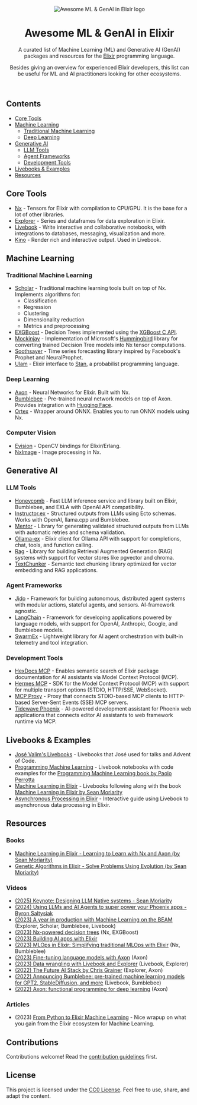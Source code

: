 <div align="center">
  
![Awesome ML & GenAI in Elixir logo](https://github.com/user-attachments/assets/19fc503d-1123-4785-b5b2-570b0377c4ba)

# Awesome ML & GenAI in Elixir

A curated list of Machine Learning (ML) and Generative AI (GenAI) packages and resources for the [Elixir](https://elixir-lang.org/) programming language.

Besides giving an overview for experienced Elixir developers, this list can be useful for ML and AI practitioners looking for other ecosystems.

</div>
<br />

## Contents

- [Core Tools](#core-tools)
- [Machine Learning](#machine-learning)
  - [Traditional Machine Learning](#traditional-machine-learning)
  - [Deep Learning](#deep-learning)
- [Generative AI](#generative-ai)
  - [LLM Tools](#llm-tools)
  - [Agent Frameworks](#agent-frameworks)
  - [Development Tools](#development-tools)
- [Livebooks & Examples](#livebooks--examples)
- [Resources](#resources)

## Core Tools

- [Nx](https://github.com/elixir-nx/nx) - Tensors for Elixir with compilation to CPU/GPU. It is the base for a lot of other libraries.
- [Explorer](https://github.com/elixir-explorer/explorer) - Series and dataframes for data exploration in Elixir.
- [Livebook](https://livebook.dev/) - Write interactive and collaborative notebooks, with integrations to databases, messaging, visualization and more.
- [Kino](https://github.com/livebook-dev/kino) - Render rich and interactive output. Used in Livebook.

## Machine Learning

### Traditional Machine Learning

- [Scholar](https://github.com/elixir-nx/scholar) - Traditional machine learning tools built on top of Nx. Implements algorithms for:
  - Classification
  - Regression
  - Clustering
  - Dimensionality reduction
  - Metrics and preprocessing
- [EXGBoost](https://github.com/acalejos/exgboost) - Decision Trees implemented using the [XGBoost C API](https://xgboost.readthedocs.io/en/latest/c.html).
- [Mockinjay](https://github.com/acalejos/mockingjay) - Implementation of Microsoft's [Hummingbird](https://github.com/microsoft/hummingbird) library for converting trained Decision Tree models into Nx tensor computations.
- [Soothsayer](https://github.com/georgeguimaraes/soothsayer) - Time series forecasting library inspired by Facebook's Prophet and NeuralProphet.
- [Ulam](https://github.com/tmbb/ulam_ex) - Elixir interface to [Stan](https://mc-stan.org/), a probabilist programming language.

### Deep Learning

- [Axon](https://github.com/elixir-nx/axon) - Neural Networks for Elixir. Built with Nx.
- [Bumblebee](https://github.com/elixir-nx/bumblebee) - Pre-trained neural network models on top of Axon. Provides integration with [Hugging Face](https://huggingface.co/).
- [Ortex](https://github.com/elixir-nx/ortex) - Wrapper around ONNX. Enables you to run ONNX models using Nx.

### Computer Vision

- [Evision](https://github.com/cocoa-xu/evision) - OpenCV bindings for Elixir/Erlang.
- [NxImage](https://github.com/elixir-nx/nx_image) - Image processing in Nx.

## Generative AI

### LLM Tools
- [Honeycomb](https://github.com/seanmor5/honeycomb) - Fast LLM inference service and library built on Elixir, Bumblebee, and EXLA with OpenAI API compatibility.
- [Instructor.ex](https://github.com/thmsmlr/instructor_ex) - Structured outputs from LLMs using Ecto schemas. Works with OpenAI, llama.cpp and Bumblebee.
- [Mentor](https://github.com/zoedsoupe/mentor) - Library for generating validated structured outputs from LLMs with automatic retries and schema validation.
- [Ollama-ex](https://github.com/lebrunel/ollama-ex) - Elixir client for Ollama API with support for completions, chat, tools, and function calling.
- [Rag](https://github.com/bitcrowd/rag) - Library for building Retrieval Augmented Generation (RAG) systems with support for vector stores like pgvector and chroma.
- [TextChunker](https://github.com/revelrylabs/text_chunker_ex) - Semantic text chunking library optimized for vector embedding and RAG applications.

### Agent Frameworks
- [Jido](https://github.com/agentjido/jido) - Framework for building autonomous, distributed agent systems with modular actions, stateful agents, and sensors. AI-framework agnostic.
- [LangChain](https://github.com/brainlid/langchain) - Framework for developing applications powered by language models, with support for OpenAI, Anthropic, Google, and Bumblebee models.
- [SwarmEx](https://github.com/nrrso/swarm_ex) - Lightweight library for AI agent orchestration with built-in telemetry and tool integration.

### Development Tools
- [HexDocs MCP](https://github.com/bradleygolden/hexdocs-mcp) - Enables semantic search of Elixir package documentation for AI assistants via Model Context Protocol (MCP).
- [Hermes MCP](https://github.com/cloudwalk/hermes-mcp) - SDK for the Model Context Protocol (MCP) with support for multiple transport options (STDIO, HTTP/SSE, WebSocket).
- [MCP Proxy](https://github.com/tidewave-ai/mcp_proxy_elixir) - Proxy that connects STDIO-based MCP clients to HTTP-based Server-Sent Events (SSE) MCP servers.
- [Tidewave Phoenix](https://github.com/tidewave-ai/tidewave_phoenix) - AI-powered development assistant for Phoenix web applications that connects editor AI assistants to web framework runtime via MCP.


## Livebooks & Examples

- [José Valim's Livebooks](https://github.com/josevalim/livebooks) - Livebooks that José used for talks and Advent of Code.
- [Programming Machine Learning](https://github.com/nickgnd/programming-machine-learning-livebooks) - Livebook notebooks with code examples for the [Programming Machine Learning book by Paolo Perrotta](https://pragprog.com/titles/pplearn/programming-machine-learning/)
- [Machine Learning in Elixir](https://github.com/charlieroth/machine-learning-in-elixir) - Livebooks following along with the book [Machine Learning in Elixir by Sean Moriarity](https://pragprog.com/titles/smelixir/machine-learning-in-elixir/)
- [Asynchronous Processing in Elixir](https://github.com/whatyouhide/guide_async_processing_in_elixir) - Interactive guide using Livebook to asynchronous data processing in Elixir.

## Resources

### Books

- [Machine Learning in Elixir - Learning to Learn with Nx and Axon (by Sean Moriarity)](https://pragprog.com/titles/smelixir/machine-learning-in-elixir/)
- [Genetic Algorithms in Elixir - Solve Problems Using Evolution (by Sean Moriarity)](https://pragprog.com/titles/smgaelixir/genetic-algorithms-in-elixir/)

### Videos

- [(2025) Keynote: Designing LLM Native systems - Sean Moriarity](https://www.youtube.com/watch?v=R9JRhIKQmqk)
- [(2024) Using LLMs and AI Agents to super power your Phoenix apps - Byron Saltysiak](https://www.youtube.com/watch?v=Hnpt2zv0rVw)
- [(2023) A year in production with Machine Learning on the BEAM](https://www.youtube.com/watch?v=HP86Svk4hzI) (Explorer, Scholar, Bumblebee, Livebook)
- [(2023) Nx-powered decision trees](https://www.youtube.com/watch?v=rbmviKT6HkU) (Nx, EXGBoost)
- [(2023) Building AI apps with Elixir](https://www.youtube.com/watch?v=TfZI5-oQSqI)
- [(2023) MLOps in Elixir: Simplifying traditional MLOps with Elixir](https://www.youtube.com/watch?v=6aVnwj8WQq4) (Nx, Bumbleblee)
- [(2023) Fine-tuning language models with Axon](https://www.youtube.com/watch?v=-iZIZHgHa5M) (Axon)
- [(2023) Data wrangling with Livebook and Explorer](https://www.youtube.com/watch?v=U6nuPjyAUPw) (Livebook, Explorer)
- [(2022) The Future AI Stack by Chris Grainer](https://www.youtube.com/watch?v=Y2Nr4dNu6hI) (Explorer, Axon)
- [(2022) Announcing Bumblebee: pre-trained machine learning models for GPT2, StableDiffusion, and more](https://www.youtube.com/watch?v=g3oyh3g1AtQ) (Livebook, Bumblebee)
- [(2022) Axon: functional programming for deep learning](https://www.youtube.com/watch?v=NWXSiZ-vi-o) (Axon)

### Articles

- (2023) [From Python to Elixir Machine Learning](https://www.thestackcanary.com/from-python-pytorch-to-elixir-nx/) - Nice wrapup on what you gain from the Elixir ecosystem for Machine Learning.

## Contributions

Contributions welcome! Read the [contribution guidelines](contributing.md) first.

## License

This project is licensed under the [CC0 License](LICENSE.md). Feel free to use, share, and adapt the content.
